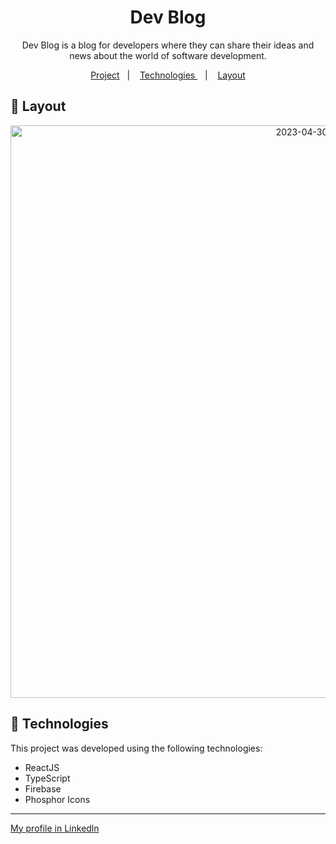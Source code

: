 <h1 align="center"> Dev Blog</h1>
<p align="center"> Dev Blog is a blog for developers where they can share their ideas and news about the world of software development. </p>

<p align="center">
  <a href="#-project">Project</a>&nbsp;&nbsp;&nbsp;|&nbsp;&nbsp;&nbsp;
  <a href="#-tecnologias"> Technologies </a>&nbsp;&nbsp;&nbsp;|&nbsp;&nbsp;&nbsp;
  <a href="#-layout">Layout</a>
</p>

## 🔖 Layout

<p align="center">
<img width="916" alt="2023-04-30" src="https://user-images.githubusercontent.com/122055576/235369602-ab4238ab-b9f2-4785-a86b-72a2377a9d0a.png">
</p>


## 🚀 Technologies

This project was developed using the following technologies:

- ReactJS
- TypeScript
- Firebase
- Phosphor Icons

---

[My profile in Linkedln](https://www.linkedin.com/in/felipenobrg)
